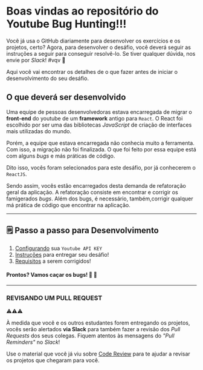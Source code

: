 # Boas vindas ao repositório do Youtube Bug Hunting!!!

Você já usa o GitHub diariamente para desenvolver os exercícios e os projetos, certo? Agora, para desenvolver o desáfio, você deverá seguir as instruções a seguir para conseguir resolvê-lo. Se tiver qualquer dúvida, nos envie por _Slack_! #vqv 🚀

Aqui você vai encontrar os detalhes de o que fazer antes de iniciar o desenvolvimento do seu desáfio.

## O que deverá ser desenvolvido

Uma equipe de pessoas desenvolvedoras estava encarregada de migrar o **front-end** do youtube de um **framework** antigo para `React`. O React foi escolhido por ser uma das bibliotecas _JavaScript_ de criação de interfaces mais utilizadas do mundo.

Porém, a equipe que estava encarregada não conhecia muito a ferramenta. Com isso, a migração não foi finalizada. O que foi feito por essa equipe está com alguns _bugs_ e más práticas de código.

Dito isso, vocês foram selecionados para este desáfio, por já conhecerem o `ReactJS`.

Sendo assim, vocês estão encarregados desta demanda de refatoração geral da aplicação. A refatoração consiste em encontrar e corrigir os famigerados _bugs_. Além dos bugs, é necessário, também,corrigir qualquer má prática de código que encontrar na aplicação.

---

## 🗒 Passo a passo para Desenvolvimento

1. [Configurando](/YoutubeAPIAuth.md) sua `Youtube API KEY`
2. [Instruções](/FluxoDesenvolvimento.md) para entregar seu desáfio!
3. [Requisitos](/RequisitosBugs.md) a serem corrigidos!

#### Prontos? Vamos caçar os bugs! 👾 🔫

---

### REVISANDO UM PULL REQUEST

⚠⚠⚠

À medida que você e os outros estudantes forem entregando os projetos, vocês serão alertados **via Slack** para também fazer a revisão dos _Pull Requests_ dos seus colegas. Fiquem atentos às mensagens do _"Pull Reminders"_ no _Slack_!

Use o material que você já viu sobre [Code Review](https://course.betrybe.com/real-life-engineer/code-review/) para te ajudar a revisar os projetos que chegaram para você.
